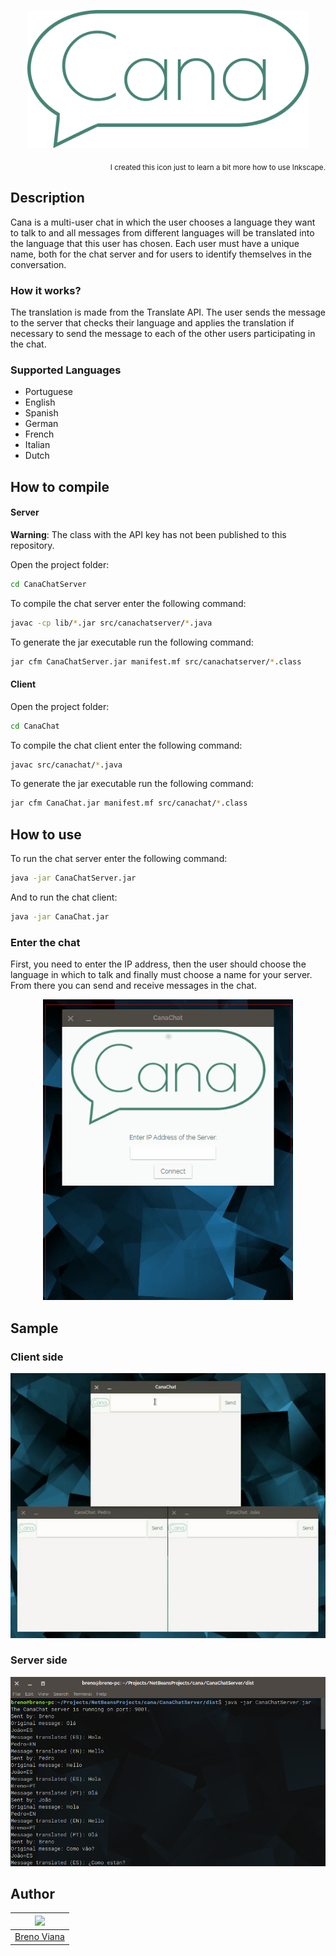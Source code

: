 <p align="center"><img src ="img/cana-icon.png" width="450px"/></p>
<p align="right"><sub>I created this icon just to learn a bit more how to use Inkscape.</sub></p>

## Description

Cana is a multi-user chat in which the user chooses a language they want to talk to and all messages from different languages will be translated into the language that this user has chosen. Each user must have a unique name, both for the chat server and for users to identify themselves in the conversation.

### How it works?

The translation is made from the Translate API. The user sends the message to the server that checks their language and applies the translation if necessary to send the message to each of the other users participating in the chat.

### Supported Languages

- Portuguese
- English
- Spanish
- German
- French
- Italian
- Dutch

## How to compile

#### Server

**Warning**: The class with the API key has not been published to this repository.

Open the project folder:

```bash
cd CanaChatServer
```

To compile the chat server enter the following command:

```bash
javac -cp lib/*.jar src/canachatserver/*.java
```

To generate the jar executable run the following command:

```bash
jar cfm CanaChatServer.jar manifest.mf src/canachatserver/*.class
```

#### Client

Open the project folder:

```bash
cd CanaChat
```

To compile the chat client enter the following command:

```bash
javac src/canachat/*.java
```

To generate the jar executable run the following command:

```bash
jar cfm CanaChat.jar manifest.mf src/canachat/*.class
```

## How to use

To run the chat server enter the following command:

```bash
java -jar CanaChatServer.jar
```

And to run the chat client:

```bash
java -jar CanaChat.jar
```

### Enter the chat

First, you need to enter the IP address, then the user should choose the language in which to talk and finally must choose a name for your server. From there you can send and receive messages in the chat.

<p align="center"><img src ="img/entering-chat.gif" width="400px"></p>

## Sample

### Client side

<p align="center"><img src ="img/conversation.gif"/></p>

### Server side

<p align="center"><img src ="img/server.png" width="600px"/></p>

## Author

[<img src="https://avatars2.githubusercontent.com/u/17532418?v=3&s=400" width="100"/>](https://github.com/brenov) |
---|
[Breno Viana](https://github.com/brenov) |
